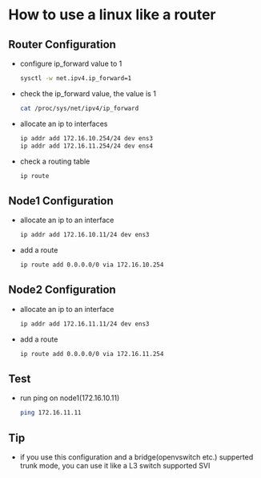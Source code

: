 # How to use a linux like a router

## Router Configuration

- configure ip_forward value to 1

    ```bash
    sysctl -w net.ipv4.ip_forward=1
    ```

- check the ip_forward value, the value is 1

    ```bash
    cat /proc/sys/net/ipv4/ip_forward
    ```

- allocate an ip to interfaces

    ```bash
    ip addr add 172.16.10.254/24 dev ens3
    ip addr add 172.16.11.254/24 dev ens4
    ```

- check a routing table

    ```bash
    ip route
    ```

## Node1 Configuration

- allocate an ip to an interface

    ```bash
    ip addr add 172.16.10.11/24 dev ens3
    ```
    
- add a route

    ```bash
    ip route add 0.0.0.0/0 via 172.16.10.254
    ```

## Node2 Configuration

- allocate an ip to an interface

    ```bash
    ip addr add 172.16.11.11/24 dev ens3
    ```
    
- add a route

    ```bash
    ip route add 0.0.0.0/0 via 172.16.11.254
    ```

## Test

- run ping on node1(172.16.10.11)

    ```bash
    ping 172.16.11.11
    ```

## Tip

- if you use this configuration and a bridge(openvswitch etc.) supperted trunk mode, you can use it like a L3 switch supported SVI
